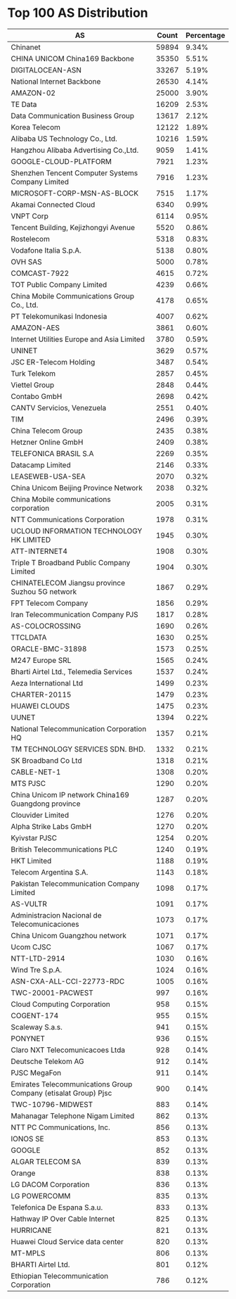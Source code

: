 # Top 100 AS Distribution
| AS | Count | Percentage |
|----|----|----|
| Chinanet | 59894 | 9.34% |
| CHINA UNICOM China169 Backbone | 35350 | 5.51% |
| DIGITALOCEAN-ASN | 33267 | 5.19% |
| National Internet Backbone | 26530 | 4.14% |
| AMAZON-02 | 25000 | 3.90% |
| TE Data | 16209 | 2.53% |
| Data Communication Business Group | 13617 | 2.12% |
| Korea Telecom | 12122 | 1.89% |
| Alibaba US Technology Co., Ltd. | 10216 | 1.59% |
| Hangzhou Alibaba Advertising Co.,Ltd. | 9059 | 1.41% |
| GOOGLE-CLOUD-PLATFORM | 7921 | 1.23% |
| Shenzhen Tencent Computer Systems Company Limited | 7916 | 1.23% |
| MICROSOFT-CORP-MSN-AS-BLOCK | 7515 | 1.17% |
| Akamai Connected Cloud | 6340 | 0.99% |
| VNPT Corp | 6114 | 0.95% |
| Tencent Building, Kejizhongyi Avenue | 5520 | 0.86% |
| Rostelecom | 5318 | 0.83% |
| Vodafone Italia S.p.A. | 5138 | 0.80% |
| OVH SAS | 5000 | 0.78% |
| COMCAST-7922 | 4615 | 0.72% |
| TOT Public Company Limited | 4239 | 0.66% |
| China Mobile Communications Group Co., Ltd. | 4178 | 0.65% |
| PT Telekomunikasi Indonesia | 4007 | 0.62% |
| AMAZON-AES | 3861 | 0.60% |
| Internet Utilities Europe and Asia Limited | 3780 | 0.59% |
| UNINET | 3629 | 0.57% |
| JSC ER-Telecom Holding | 3487 | 0.54% |
| Turk Telekom | 2857 | 0.45% |
| Viettel Group | 2848 | 0.44% |
| Contabo GmbH | 2698 | 0.42% |
| CANTV Servicios, Venezuela | 2551 | 0.40% |
| TIM | 2496 | 0.39% |
| China Telecom Group | 2435 | 0.38% |
| Hetzner Online GmbH | 2409 | 0.38% |
| TELEFONICA BRASIL S.A | 2269 | 0.35% |
| Datacamp Limited | 2146 | 0.33% |
| LEASEWEB-USA-SEA | 2070 | 0.32% |
| China Unicom Beijing Province Network | 2038 | 0.32% |
| China Mobile communications corporation | 2005 | 0.31% |
| NTT Communications Corporation | 1978 | 0.31% |
| UCLOUD INFORMATION TECHNOLOGY HK LIMITED | 1945 | 0.30% |
| ATT-INTERNET4 | 1908 | 0.30% |
| Triple T Broadband Public Company Limited | 1904 | 0.30% |
| CHINATELECOM Jiangsu province Suzhou 5G network | 1867 | 0.29% |
| FPT Telecom Company | 1856 | 0.29% |
| Iran Telecommunication Company PJS | 1817 | 0.28% |
| AS-COLOCROSSING | 1690 | 0.26% |
| TTCLDATA | 1630 | 0.25% |
| ORACLE-BMC-31898 | 1573 | 0.25% |
| M247 Europe SRL | 1565 | 0.24% |
| Bharti Airtel Ltd., Telemedia Services | 1537 | 0.24% |
| Aeza International Ltd | 1499 | 0.23% |
| CHARTER-20115 | 1479 | 0.23% |
| HUAWEI CLOUDS | 1475 | 0.23% |
| UUNET | 1394 | 0.22% |
| National Telecommunication Corporation HQ | 1357 | 0.21% |
| TM TECHNOLOGY SERVICES SDN. BHD. | 1332 | 0.21% |
| SK Broadband Co Ltd | 1318 | 0.21% |
| CABLE-NET-1 | 1308 | 0.20% |
| MTS PJSC | 1290 | 0.20% |
| China Unicom IP network China169 Guangdong province | 1287 | 0.20% |
| Clouvider Limited | 1276 | 0.20% |
| Alpha Strike Labs GmbH | 1270 | 0.20% |
| Kyivstar PJSC | 1254 | 0.20% |
| British Telecommunications PLC | 1240 | 0.19% |
| HKT Limited | 1188 | 0.19% |
| Telecom Argentina S.A. | 1143 | 0.18% |
| Pakistan Telecommunication Company Limited | 1098 | 0.17% |
| AS-VULTR | 1091 | 0.17% |
| Administracion Nacional de Telecomunicaciones | 1073 | 0.17% |
| China Unicom Guangzhou network | 1071 | 0.17% |
| Ucom CJSC | 1067 | 0.17% |
| NTT-LTD-2914 | 1030 | 0.16% |
| Wind Tre S.p.A. | 1024 | 0.16% |
| ASN-CXA-ALL-CCI-22773-RDC | 1005 | 0.16% |
| TWC-20001-PACWEST | 997 | 0.16% |
| Cloud Computing Corporation | 958 | 0.15% |
| COGENT-174 | 955 | 0.15% |
| Scaleway S.a.s. | 941 | 0.15% |
| PONYNET | 936 | 0.15% |
| Claro NXT Telecomunicacoes Ltda | 928 | 0.14% |
| Deutsche Telekom AG | 912 | 0.14% |
| PJSC MegaFon | 911 | 0.14% |
| Emirates Telecommunications Group Company (etisalat Group) Pjsc | 900 | 0.14% |
| TWC-10796-MIDWEST | 883 | 0.14% |
| Mahanagar Telephone Nigam Limited | 862 | 0.13% |
| NTT PC Communications, Inc. | 856 | 0.13% |
| IONOS SE | 853 | 0.13% |
| GOOGLE | 852 | 0.13% |
| ALGAR TELECOM SA | 839 | 0.13% |
| Orange | 838 | 0.13% |
| LG DACOM Corporation | 836 | 0.13% |
| LG POWERCOMM | 835 | 0.13% |
| Telefonica De Espana S.a.u. | 833 | 0.13% |
| Hathway IP Over Cable Internet | 825 | 0.13% |
| HURRICANE | 821 | 0.13% |
| Huawei Cloud Service data center | 820 | 0.13% |
| MT-MPLS | 806 | 0.13% |
| BHARTI Airtel Ltd. | 801 | 0.12% |
| Ethiopian Telecommunication Corporation | 786 | 0.12% |
